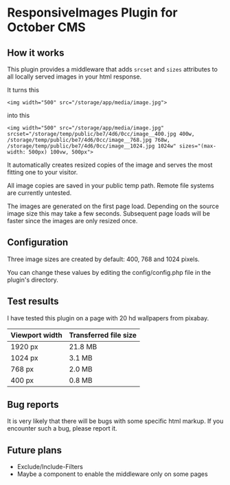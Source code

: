 # ResponsiveImages Plugin for October CMS

## How it works

This plugin provides a middleware that adds `srcset` and `sizes` attributes to all locally served images in your html
 response.

It turns this

```
<img width="500" src="/storage/app/media/image.jpg">
```

into this

```
<img width="500" src="/storage/app/media/image.jpg" srcset="/storage/temp/public/be7/4d6/0cc/image__400.jpg 400w, /storage/temp/public/be7/4d6/0cc/image__768.jpg 768w, /storage/temp/public/be7/4d6/0cc/image__1024.jpg 1024w" sizes="(max-width: 500px) 100vw, 500px">
```
 
It automatically creates resized copies of the image and serves the most fitting one to your visitor.

All image copies are saved in your public temp path. Remote file systems are currently untested.

The images are generated on the first page load. Depending on the source image size this may take a few seconds. 
Subsequent page loads will be faster since the images are only resized once.

## Configuration

Three image sizes are created by default: 400, 768 and 1024 pixels. 

You can change these values by editing the config/config.php file in the plugin's directory.

## Test results

I have tested this plugin on a page with 20 hd wallpapers from pixabay.

| Viewport width | Transferred file size |
| -------------- | ----------------------|
|        1920 px |               21.8 MB |
|        1024 px |                3.1 MB |
|         768 px |                2.0 MB |
|         400 px |                0.8 MB |

## Bug reports

It is very likely that there will be bugs with some specific html markup. If you encounter such a bug, please report it.

## Future plans

* Exclude/Include-Filters
* Maybe a component to enable the middleware only on some pages